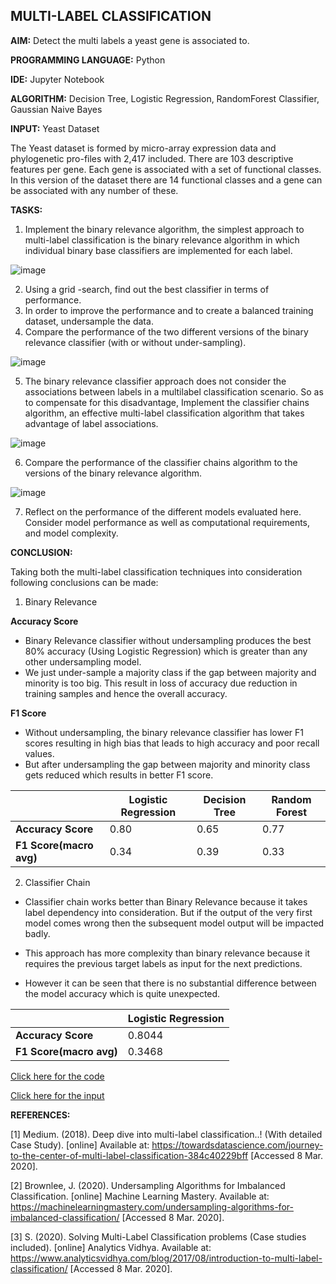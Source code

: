 ## MULTI-LABEL CLASSIFICATION

**AIM:** Detect the multi labels a yeast gene is associated to.

**PROGRAMMING LANGUAGE:** Python

**IDE:** Jupyter Notebook

**ALGORITHM:** Decision Tree, Logistic Regression, RandomForest Classifier, Gaussian Naive Bayes

**INPUT:** Yeast Dataset

The Yeast dataset is formed by micro-array expression data and phylogenetic pro-files with 2,417 included. There are 103 descriptive features per gene. Each gene is associated with a set of functional classes. In this version of the dataset there are 14 functional classes and a gene can be associated with any number of these.

**TASKS:**

1. Implement the binary relevance algorithm, the simplest approach to multi-label classification is the binary relevance algorithm in which individual binary base classifiers are implemented for each label.

![image](https://user-images.githubusercontent.com/38240162/79005442-c4582d00-7b4e-11ea-8acf-837c510ad04c.png)

2. Using a grid -search, find out the best classifier in terms of performance.
3. In order to improve the performance and to create a balanced training dataset, undersample the data.
4. Compare the performance of the two different versions of the binary relevance classifier (with or without under-sampling).

![image](https://user-images.githubusercontent.com/38240162/79005765-860f3d80-7b4f-11ea-84fd-a1869b78c9bb.png)

5. The binary relevance classifier approach does not consider the associations between labels in a multilabel classification scenario. So as to compensate for this disadvantage, Implement the classifier chains algorithm, an effective multi-label classification algorithm that takes advantage of label associations.

![image](https://user-images.githubusercontent.com/38240162/79005497-e2259200-7b4e-11ea-8bbe-3e970662d9d5.png)

6. Compare the performance of the classifier chains algorithm to the versions of the binary relevance algorithm.

![image](https://user-images.githubusercontent.com/38240162/79005736-6f68e680-7b4f-11ea-92cf-115a62e155f2.png)

7. Reflect on the performance of the different models evaluated here. Consider model performance as well as computational requirements, and model complexity.


**CONCLUSION:**

Taking both the multi-label classification techniques into consideration following conclusions can be made:

1. Binary Relevance

__Accuracy Score__
* Binary Relevance classifier without undersampling produces the best 80% accuracy (Using Logistic Regression)  which is greater than any other undersampling model.
* We just under-sample a majority class if the gap between majority and minority is too big. This result in loss of accuracy due reduction in training samples and hence the overall accuracy.

__F1 Score__
* Without undersampling, the binary relevance classifier has lower F1 scores resulting in high bias that leads to high accuracy and poor recall values. 
* But after undersampling the gap between majority and minority class gets reduced which results in better F1 score.


|  | Logistic Regression | Decision Tree | Random Forest |
| -------|---------------------|---------------|---------------|
| __Accuracy Score__ | 0.80 | 0.65 | 0.77 |
| __F1 Score(macro avg)__ | 0.34 | 0.39 | 0.33 |


2. Classifier Chain

* Classifier chain works better than Binary Relevance because it takes label dependency into consideration. But if the output of the very first model comes wrong then the subsequent model output will be impacted badly.

* This approach has more complexity than binary relevance because it requires the previous target labels as input for the next predictions.

* However it can be seen that there is no substantial difference between the model accuracy which is quite unexpected.

|  | Logistic Regression |
| -------|---------------|
| __Accuracy Score__ | 0.8044 |
| __F1 Score(macro avg)__ | 0.3468 |


[Click here for the code](https://github.com/ktyagi12/MachineLearning_Python/tree/master/BinaryRelevanceClassification/code)

[Click here for the input](https://github.com/ktyagi12/MachineLearning_Python/tree/master/BinaryRelevanceClassification/input)


**REFERENCES:**

[1] Medium. (2018). Deep dive into multi-label classification..! (With detailed Case Study). [online] Available at: https://towardsdatascience.com/journey-to-the-center-of-multi-label-classification-384c40229bff [Accessed 8 Mar. 2020]. 

[2] Brownlee, J. (2020). Undersampling Algorithms for Imbalanced Classification. [online] Machine Learning Mastery. Available at: https://machinelearningmastery.com/undersampling-algorithms-for-imbalanced-classification/ [Accessed 8 Mar. 2020].

[3] S. (2020). Solving Multi-Label Classification problems (Case studies included). [online] Analytics Vidhya. Available at: https://www.analyticsvidhya.com/blog/2017/08/introduction-to-multi-label-classification/ [Accessed 8 Mar. 2020]. 

